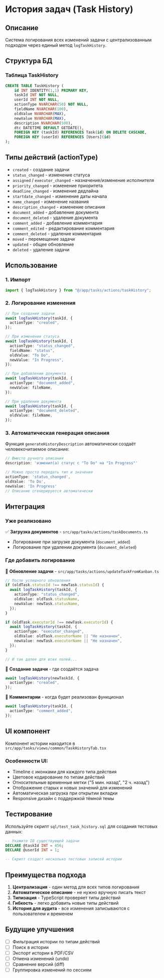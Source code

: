 # История задач (Task History)

## Описание

Система логирования всех изменений задачи с централизованным подходом через единый метод `logTaskHistory`.

## Структура БД

### Таблица TaskHistory

```sql
CREATE TABLE TaskHistory (
    id INT IDENTITY(1,1) PRIMARY KEY,
    taskId INT NOT NULL,
    userId INT NOT NULL,
    actionType NVARCHAR(50) NOT NULL,
    fieldName NVARCHAR(100),
    oldValue NVARCHAR(MAX),
    newValue NVARCHAR(MAX),
    description NVARCHAR(500),
    dtc DATETIME DEFAULT GETDATE(),
    FOREIGN KEY (taskId) REFERENCES Task(id) ON DELETE CASCADE,
    FOREIGN KEY (userId) REFERENCES [Users](id)
);
```

## Типы действий (actionType)

- `created` - создание задачи
- `status_changed` - изменение статуса
- `assigned` / `executor_changed` - назначение/изменение исполнителя
- `priority_changed` - изменение приоритета
- `deadline_changed` - изменение дедлайна
- `startdate_changed` - изменение даты начала
- `name_changed` - изменение названия
- `description_changed` - изменение описания
- `document_added` - добавление документа
- `document_deleted` - удаление документа
- `comment_added` - добавление комментария
- `comment_edited` - редактирование комментария
- `comment_deleted` - удаление комментария
- `moved` - перемещение задачи
- `updated` - общее обновление
- `deleted` - удаление задачи

## Использование

### 1. Импорт

```typescript
import { logTaskHistory } from "@/app/tasks/actions/taskHistory";
```

### 2. Логирование изменения

```typescript
// При создании задачи
await logTaskHistory(taskId, {
  actionType: "created",
});

// При изменении статуса
await logTaskHistory(taskId, {
  actionType: "status_changed",
  fieldName: "status",
  oldValue: "To Do",
  newValue: "In Progress",
});

// При добавлении документа
await logTaskHistory(taskId, {
  actionType: "document_added",
  newValue: fileName,
});

// При удалении документа
await logTaskHistory(taskId, {
  actionType: "document_deleted",
  oldValue: fileName,
});
```

### 3. Автоматическая генерация описания

Функция `generateHistoryDescription` автоматически создаёт человекочитаемое описание:

```typescript
// Вместо ручного описания
description: 'изменил(а) статус с "To Do" на "In Progress"'

// Можно просто передать тип и значения
actionType: 'status_changed',
oldValue: 'To Do',
newValue: 'In Progress'
// Описание сгенерируется автоматически
```

## Интеграция

### Уже реализовано

✅ **Загрузка документов** - `src/app/tasks/actions/taskDocuments.ts`

- Логирование при загрузке документа (`document_added`)
- Логирование при удалении документа (`document_deleted`)

### Где добавить логирование

📝 **Обновление задачи** - `src/app/tasks/actions/updateTaskFromKanban.ts`

```typescript
// После успешного обновления
if (oldTask.statusId !== newTask.statusId) {
  await logTaskHistory(taskId, {
    actionType: "status_changed",
    oldValue: oldTask.statusName,
    newValue: newTask.statusName,
  });
}

if (oldTask.executorId !== newTask.executorId) {
  await logTaskHistory(taskId, {
    actionType: "executor_changed",
    oldValue: oldTask.executorName || "Не назначен",
    newValue: newTask.executorName || "Не назначен",
  });
}

// И так далее для всех полей...
```

📝 **Создание задачи** - где создаётся задача

```typescript
await logTaskHistory(newTaskId, {
  actionType: "created",
});
```

📝 **Комментарии** - когда будет реализован функционал

```typescript
await logTaskHistory(taskId, {
  actionType: "comment_added",
});
```

## UI компонент

Компонент истории находится в `src/app/tasks/views/common/TaskHistoryTab.tsx`

### Особенности UI:

- Timeline с иконками для каждого типа действия
- Цветовое кодирование по типам действий
- Относительные временные метки ("5 мин. назад", "2 ч. назад")
- Отображение старых и новых значений для изменений
- Автоматическая загрузка при открытии вкладки
- Responsive дизайн с поддержкой тёмной темы

## Тестирование

Используйте скрипт `sql/test_task_history.sql` для создания тестовых данных:

```sql
-- Укажите ID существующей задачи
DECLARE @taskId INT = 456;
DECLARE @userId INT = 1;

-- Скрипт создаст несколько тестовых записей истории
```

## Преимущества подхода

1. **Централизация** - один метод для всех типов логирования
2. **Автоматическое описание** - не нужно вручную писать текст
3. **Типизация** - TypeScript проверяет типы действий
4. **Гибкость** - легко добавить новые типы действий
5. **История для аудита** - все изменения записываются с пользователем и временем

## Будущие улучшения

- [ ] Фильтрация истории по типам действий
- [ ] Поиск в истории
- [ ] Экспорт истории в PDF/CSV
- [ ] Отмена изменений (undo)
- [ ] Сравнение версий (diff)
- [ ] Группировка изменений по сессиям
